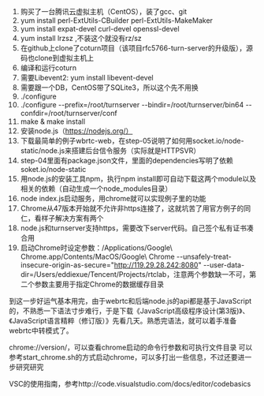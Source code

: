 1. 购买了一台腾讯云虚拟主机（CentOS），装了gcc、git
  1. yum install perl-ExtUtils-CBuilder perl-ExtUtils-MakeMaker 
  1. yum install expat-devel  curl-devel openssl-devel
  1. yum install lrzsz ,不装这个就没有rz/sz
1. 在github上clone了coturn项目（该项目rfc5766-turn-server的升级版），源码也clone到虚拟主机上
1. 编译和运行coturn
  1. 需要Libevent2: yum install libevent-devel
  1. 需要跟一个DB，CentOS带了SQLite3，所以这个先不用换
  1. ./configure
  1. ./configure --prefix=/root/turnserver --bindir=/root/turnserver/bin64 --confdir=/root/turnserver/conf
  1. make & make install
1. 安装node.js（https://nodejs.org/）
1. 下载最简单的例子wbrtc-web，在step-05说明了如何用socket.io/node-static/node.js来搭建后台信令服务（实际就是HTTPSVR）
  1. step-04里面有package.json文件，里面的dependencies写明了依赖soket.io/node-static
  1. 用node.js的安装工具npm，执行npm install即可自动下载这两个module以及相关的依赖（自动生成一个node_modules目录）
  1. node index.js启动服务，用chrome就可以实现例子里的功能
1. Chrome从47版本开始就不允许非https连接了，这就坑苦了用官方例子的同仁，看样子解决方案有两个
  1. node.js和turnserver支持https，需要改下server代码。自己签个私有证书凑合用
  1. 启动Chrome时设定参数：/Applications/Google\ Chrome.app/Contents/MacOS/Google\ Chrome --unsafely-treat-insecure-origin-as-secure="http://119.29.28.242:8080" --user-data-dir=/Users/eddiexue/Tencent/Projects/rtclab，注意两个参数缺一不可，第二个参数主要用于指定Chrome的数据缓存目录

到这一步好运气基本用完，由于webrtc和后端node.js的api都是基于JavaScript的，不熟悉一下语法寸步难行，于是下载《JavaScript高级程序设计(第3版)》、《JavaScript语言精粹（修订版）》先看几天。熟悉完语法，就可以着手准备webrtc中转模式了。

chrome://version/，可以查看chrome启动的命令行参数和可执行文件目录
可以参考start_chrome.sh的方式启动chrome，可以多打出一些信息，不过还要进一步研究研究

 VSC的使用指南，参考http://code.visualstudio.com/docs/editor/codebasics